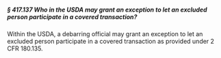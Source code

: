 ##### § 417.137 Who in the USDA may grant an exception to let an excluded person participate in a covered transaction? #####

Within the USDA, a debarring official may grant an exception to let an excluded person participate in a covered transaction as provided under 2 CFR 180.135.